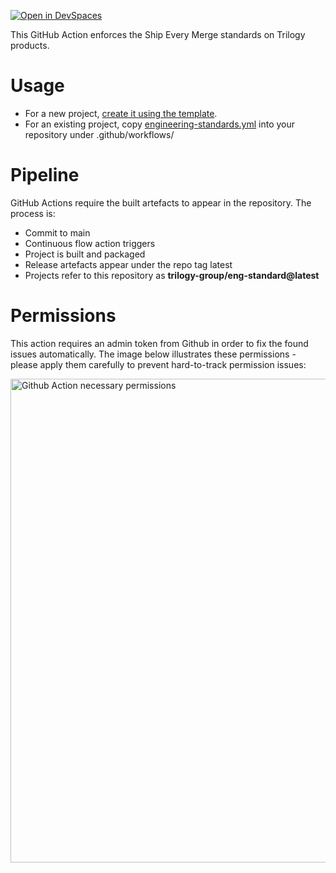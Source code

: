 [![Open in DevSpaces](https://camo.githubusercontent.com/fd26beabde923bbf52f8ef029fa67c2f70b3c770a697e0f4587fe32091bdba6d/68747470733a2f2f696d672e736869656c64732e696f2f62616467652f4465765370616365732d72656164792d2d746f2d2d636f64652d626c75653f6c6f676f3d646576737061636573)](https://trilogy.devspaces.com/#https://github.com/trilogy-group/eng-standard)

This GitHub Action enforces the Ship Every Merge standards on Trilogy products.

# Usage
* For a new project, [create it using the template](https://github.com/trilogy-group/eng-template/generate).
* For an existing project, copy [engineering-standards.yml](https://github.com/trilogy-group/eng-template/raw/main/.github/workflows/engineering-standards.yml) into your repository under .github/workflows/

# Pipeline
GitHub Actions require the built artefacts to appear in the repository.
The process is:
* Commit to main
* Continuous flow action triggers
* Project is built and packaged
* Release artefacts appear under the repo tag latest
* Projects refer to this repository as **trilogy-group/eng-standard@latest**

# Permissions

This action requires an admin token from Github in order to fix the found issues automatically. The image below illustrates these permissions - please apply them carefully to prevent hard-to-track permission issues:

<img width="774" alt="Github Action necessary permissions" src="https://user-images.githubusercontent.com/10912950/108193493-43fe4300-70f4-11eb-880c-611ca44cf4ce.png">
